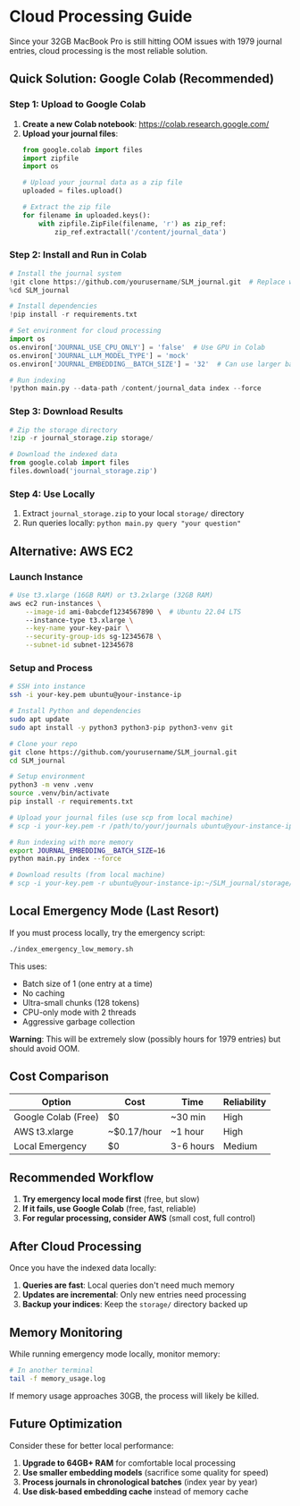 # Cloud Processing Guide

Since your 32GB MacBook Pro is still hitting OOM issues with 1979 journal entries, cloud processing is the most reliable solution.

## Quick Solution: Google Colab (Recommended)

### Step 1: Upload to Google Colab

1. **Create a new Colab notebook**: https://colab.research.google.com/
2. **Upload your journal files**:
   ```python
   from google.colab import files
   import zipfile
   import os

   # Upload your journal data as a zip file
   uploaded = files.upload()

   # Extract the zip file
   for filename in uploaded.keys():
       with zipfile.ZipFile(filename, 'r') as zip_ref:
           zip_ref.extractall('/content/journal_data')
   ```

### Step 2: Install and Run in Colab

```python
# Install the journal system
!git clone https://github.com/yourusername/SLM_journal.git  # Replace with your repo
%cd SLM_journal

# Install dependencies
!pip install -r requirements.txt

# Set environment for cloud processing
import os
os.environ['JOURNAL_USE_CPU_ONLY'] = 'false'  # Use GPU in Colab
os.environ['JOURNAL_LLM_MODEL_TYPE'] = 'mock'
os.environ['JOURNAL_EMBEDDING__BATCH_SIZE'] = '32'  # Can use larger batches with GPU

# Run indexing
!python main.py --data-path /content/journal_data index --force
```

### Step 3: Download Results

```python
# Zip the storage directory
!zip -r journal_storage.zip storage/

# Download the indexed data
from google.colab import files
files.download('journal_storage.zip')
```

### Step 4: Use Locally

1. Extract `journal_storage.zip` to your local `storage/` directory
2. Run queries locally: `python main.py query "your question"`

## Alternative: AWS EC2

### Launch Instance
```bash
# Use t3.xlarge (16GB RAM) or t3.2xlarge (32GB RAM)
aws ec2 run-instances \
    --image-id ami-0abcdef1234567890 \  # Ubuntu 22.04 LTS
    --instance-type t3.xlarge \
    --key-name your-key-pair \
    --security-group-ids sg-12345678 \
    --subnet-id subnet-12345678
```

### Setup and Process
```bash
# SSH into instance
ssh -i your-key.pem ubuntu@your-instance-ip

# Install Python and dependencies
sudo apt update
sudo apt install -y python3 python3-pip python3-venv git

# Clone your repo
git clone https://github.com/yourusername/SLM_journal.git
cd SLM_journal

# Setup environment
python3 -m venv .venv
source .venv/bin/activate
pip install -r requirements.txt

# Upload your journal files (use scp from local machine)
# scp -i your-key.pem -r /path/to/your/journals ubuntu@your-instance-ip:~/SLM_journal/data/

# Run indexing with more memory
export JOURNAL_EMBEDDING__BATCH_SIZE=16
python main.py index --force

# Download results (from local machine)
# scp -i your-key.pem -r ubuntu@your-instance-ip:~/SLM_journal/storage/ ./
```

## Local Emergency Mode (Last Resort)

If you must process locally, try the emergency script:

```bash
./index_emergency_low_memory.sh
```

This uses:
- Batch size of 1 (one entry at a time)
- No caching
- Ultra-small chunks (128 tokens)
- CPU-only mode with 2 threads
- Aggressive garbage collection

**Warning**: This will be extremely slow (possibly hours for 1979 entries) but should avoid OOM.

## Cost Comparison

| Option | Cost | Time | Reliability |
|--------|------|------|-------------|
| Google Colab (Free) | $0 | ~30 min | High |
| AWS t3.xlarge | ~$0.17/hour | ~1 hour | High |
| Local Emergency | $0 | 3-6 hours | Medium |

## Recommended Workflow

1. **Try emergency local mode first** (free, but slow)
2. **If it fails, use Google Colab** (free, fast, reliable)
3. **For regular processing, consider AWS** (small cost, full control)

## After Cloud Processing

Once you have the indexed data locally:

1. **Queries are fast**: Local queries don't need much memory
2. **Updates are incremental**: Only new entries need processing
3. **Backup your indices**: Keep the `storage/` directory backed up

## Memory Monitoring

While running emergency mode locally, monitor memory:

```bash
# In another terminal
tail -f memory_usage.log
```

If memory usage approaches 30GB, the process will likely be killed.

## Future Optimization

Consider these for better local performance:
1. **Upgrade to 64GB+ RAM** for comfortable local processing
2. **Use smaller embedding models** (sacrifice some quality for speed)
3. **Process journals in chronological batches** (index year by year)
4. **Use disk-based embedding cache** instead of memory cache